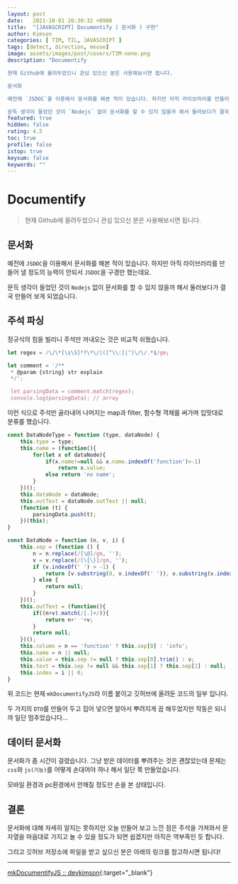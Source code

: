 ```yaml
---
layout: post
date:   2021-10-01 20:30:32 +0900
title:  "[JAVASCRIPT] Documentify ( 문서화 ) 구현"
author: Kimson
categories: [ TIM, TIL, JAVASCRIPT ]
tags: [detect, direction, mouse]
image: assets/images/post/covers/TIM-none.png
description: "Documentify

현재 Github에 올려두었으니 관심 있으신 분은 사용해보시면 됩니다.

문서화

예전에 `JSDOC`을 이용해서 문서화를 해본 적이 있습니다. 하지만 아직 라이브러리를 만들어 낼 정도의 능력이 안되서 `JSDOC`을 구경만 했는데요.

문득 생각이 들었던 것이 `Nodejs` 없이 문서화를 할 수 있지 않을까 해서 둘러보다가 결국 만들어 보게 되었습니다."
featured: true
hidden: false
rating: 4.5
toc: true
profile: false
istop: true
keysum: false
keywords: ""
---
```


# Documentify

> 현재 Github에 올려두었으니 관심 있으신 분은 사용해보시면 됩니다.

## 문서화

예전에 `JSDOC`을 이용해서 문서화를 해본 적이 있습니다. 하지만 아직 라이브러리를 만들어 낼 정도의 능력이 안되서 `JSDOC`을 구경만 했는데요.

문득 생각이 들었던 것이 `Nodejs` 없이 문서화를 할 수 있지 않을까 해서 둘러보다가 결국 만들어 보게 되었습니다.

## 주석 파싱

정규식의 힘을 빌리니 주석만 꺼내오는 것은 비교적 쉬웠습니다.

```javascript
let regex = /\/\*[\s\S]*?\*\/|([^\\:]|^)\/\/.*$/gm;

let comment = '/**
 * @param {string} str explain
 */';

 let parsingData = comment.match(regex);
 console.log(parsingData); // array
```

이런 식으로 주석만 골라내어 나머지는 map과 filter, 함수형 객체를 써가며 입맛대로 분류를 했습니다.

```javascript
const DataNodeType = function (type, dataNode) {
    this.type = type;
    this.name = (function(){
        for(let x of dataNode){
            if(x.name!=null && x.name.indexOf('function')>-1)
                return x.value;
            else return 'no name';
        }
    })();
    this.dataNode = dataNode;
    this.outText = dataNode.outText || null;
    (function (t) {
        parsingData.push(t);
    })(this);
}

const DataNode = function (n, v, i) {
    this.sep = (function () {
        n = n.replace(/[\@]/gm, '');
        v = v.replace(/[\{\}]/gm, '');
        if (v.indexOf(' ') > -1) {
            return [v.substring(0, v.indexOf(' ')), v.substring(v.indexOf(' '))]
        } else {
            return null;
        }
    })();
    this.outText = (function(){
        if((n+v).match(/[.]+/)){
            return n+' '+v;
        }
        return null;
    })();
    this.column = n == 'function' ? this.sep[0] : 'info';
    this.name = n || null;
    this.value = this.sep != null ? this.sep[0].trim() : v;
    this.text = this.sep != null && this.sep[1] ? this.sep[1] : null;
    this.index = i || 0;
}
```

위 코드는 현재 `mkDocumentifyJS`라 이름 붙이고 깃허브에 올려둔 코드의 일부 입니다.

두 가지의 `DTO`를 만들어 두고 집어 넣으면 알아서 뿌려지게 끔 해두었지만 작동은 되니까 일단 멈추었습니다...

## 데이터 문서화

문서화가 좀 시간이 걸렸습니다. 그냥 받은 데이터를 뿌려주는 것은 괜찮았는데 문제는 `css`와 `js(기능)`를 어떻게 손대어야 하나 해서 일단 쭉 만들었습니다.

모바일 환경과 pc환경에서 안깨질 정도만 손을 본 상태입니다.

## 결론

문서화에 대해 자세히 알지는 못하지만 오늘 만들어 보고 느낀 점은 주석을 가져와서 문자열을 마음대로 가지고 놀 수 있을 정도가 되면 쉽겠지만 아직은 역부족인 듯 합니다.

그리고 깃허브 저장소에 파일을 받고 싶으신 분은 아래의 링크를 참고하시면 됩니다!

-----

[mkDocumentifyJS :: devkimson](https://github.com/kkn1125/mkDocumentifyJS){:target="_blank"}